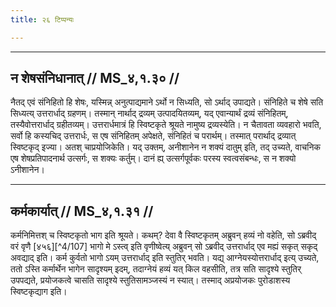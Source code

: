 ```yaml
---
title: २६ टिप्पन्यः

---
```


[^4/103]: E1 hat puroḍāśasya in Klammern

[^4/104]: E2: 5,25; E6: 2,14

[^4/105]: E2: 'ṣṭakapālo

[^4/106]: Tait.S. 2.6.3.2

____________________________________________


## न शेषसंनिधानात् // MS_४,१.३० //

नैतद् एवं संनिहितो हि शेषः, यस्मिन्न् अनुत्पाद्यमाने ऽर्थो न सिध्यति, सो ऽर्थाद् उपाद्यते। संनिहिते च शेषे सति सिध्यत्य् उत्तरार्धाद् ग्रहणम्। तस्मान् नार्थाद् द्रव्यम् उत्पादयितव्यम्, यद् एवान्यार्थं द्रव्यं संनिहितम्, तस्यैवोत्तरार्धाद् ग्रहीतव्यम्। उत्तरार्धमात्रं हि स्विष्टकृते श्रूयते नामुष्य द्रव्यस्येति। न चैतावता व्यवहारो भवति, सर्वो हि कस्यचिद् उत्तरार्धः, स एष संनिहितम् अपेक्षते, संनिहितं च परार्थम्। तस्मात् परार्थाद् द्रव्यात् स्विष्टकृद् इज्या। अतश् चाप्रयोजिकेति। यद् उक्तम्, अनीशानेन न शक्यं दातुम् इति, तद् उच्यते, वाचनिक एष शेषप्रतिपादनार्थ उत्सर्गः, स शक्यः कर्तुम्। दानं ह्य् उत्सर्गपूर्वकः परस्य स्वत्वसंबन्धः, स न शक्यो ऽनीशानेन।


____________________________________________


## कर्मकार्यात् // MS_४,१.३१ //

कर्मनिमित्तश् च स्विष्टकृतो भाग इति श्रूयते। कथम्? देवा वै स्विष्टकृतम् अब्रुवन् हव्यं नो वहेति, सो ऽब्रवीद् वरं वृणै [४५६][^4/107] भागो मे ऽस्त्व् इति वृणीष्वेत्य् अब्रुवन् सो ऽब्रवीद् उत्तरार्धाद् एव मह्यं सकृत् सकृद् अवद्याद् इति। कर्म कुर्वतो भागो ऽयम् उत्तरार्धाद् इति स्तुतिर् भवति। यद्य् आग्नेयस्योत्तरार्धाद् इत्य् उच्यते, ततो ऽस्ति कर्मार्थेन भागेन सादृश्यम् इदम्, तदाग्नेयं हव्यं यत् किल वहसीति, तत्र सति सादृश्ये स्तुतिर् उपपद्यते, प्रयोजकत्वे चासति सादृश्ये स्तुतिसामञ्जस्यं न स्यात्। तस्माद् अप्रयोजकः पुरोडाशस्य स्विष्टकृद्याग इति।
